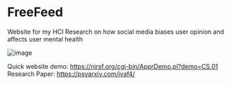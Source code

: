# FreeFeed
Website for my HCI Research on how social media biases user opinion and affects user mental health

![image](https://user-images.githubusercontent.com/68720223/121608901-c9e62700-ca20-11eb-9bdd-bea3ff3dd312.png)

Quick website demo: https://njrsf.org/cgi-bin/ApprDemo.pl?demo=CS.01
Research Paper: https://psyarxiv.com/jvaf4/



